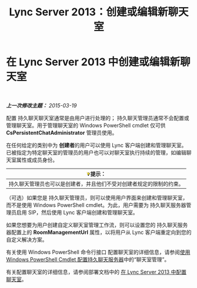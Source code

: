 ﻿---
title: Lync Server 2013：创建或编辑新聊天室
TOCTitle: 创建或编辑新聊天室
ms:assetid: aa8f4349-cfd9-4036-9c4d-de8fb2c4c8a4
ms:mtpsurl: https://technet.microsoft.com/zh-cn/library/JJ215880(v=OCS.15)
ms:contentKeyID: 49313885
ms.date: 05/19/2016
mtps_version: v=OCS.15
ms.translationtype: HT
---

# 在 Lync Server 2013 中创建或编辑新聊天室

 

_**上一次修改主题：** 2015-03-19_

配置 持久聊天聊天室通常是由用户进行处理的； 持久聊天管理员通常不会配置或管理聊天室。用于管理聊天室的 Windows PowerShell cmdlet 仅可供 **CsPersistentChatAdministrator** 管理员使用。

在任何给定的类别中为 **创建者**的用户可以使用 Lync 客户端创建和管理聊天室。已被指定为特定聊天室的管理员的用户也可以对聊天室执行持续的管理，如编辑聊天室属性或成员身份。

<table>
<thead>
<tr class="header">
<th><img src="images/Gg398094.tip(OCS.15).gif" title="tip" alt="tip" />提示：</th>
</tr>
</thead>
<tbody>
<tr class="odd">
<td>持久聊天管理员也可以是创建者，并且他们不受对创建者规定的限制的约束。</td>
</tr>
</tbody>
</table>


（可选）如果您是 持久聊天管理员，则可以使用用户界面来创建和管理聊天室，而不是使用 Windows PowerShell cmdlet。为此，用户需要为 持久聊天服务器管理员启用 SIP，然后使用 Lync 客户端创建和管理聊天室。

如果您想要为用户创建自定义聊天室管理工作流，则可以设置您的 持久聊天服务器配置上的 **RoomManagementUrl** 属性，以将用户从 Lync 客户端重定向到您的自定义解决方案。

有关使用 Windows PowerShell 命令行接口 配置聊天室的详细信息，请参阅[使用 Windows PowerShell Cmdlet 配置持久聊天服务器](configuring-persistent-chat-server-by-using-windows-powershell-cmdlets.md)中的“聊天室管理”。

有关配置聊天室的详细信息，请参阅部署文档中的 [在 Lync Server 2013 中配置聊天室](lync-server-2013-configure-rooms.md)。


